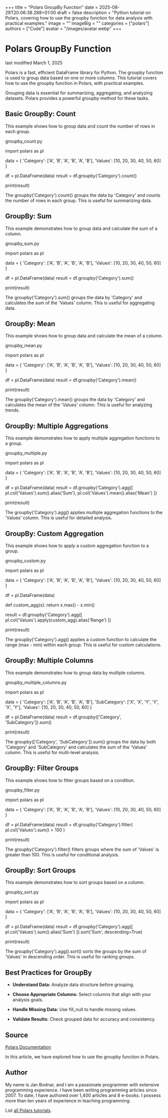 +++
title = "Polars GroupBy Function"
date = 2025-08-29T20:06:38.288+01:00
draft = false
description = "Python tutorial on Polars, covering how to use the groupby function for data analysis with practical examples."
image = ""
imageBig = ""
categories = ["polars"]
authors = ["Cude"]
avatar = "/images/avatar.webp"
+++

# Polars GroupBy Function

last modified March 1, 2025

Polars is a fast, efficient DataFrame library for Python. The groupby
function is used to group data based on one or more columns. This tutorial
covers how to use the groupby function in Polars, with practical
examples.

Grouping data is essential for summarizing, aggregating, and analyzing datasets.
Polars provides a powerful groupby method for these tasks.

## Basic GroupBy: Count

This example shows how to group data and count the number of rows in each group.

groupby_count.py
  

import polars as pl

data = {
    'Category': ['A', 'B', 'A', 'B', 'A', 'B'],
    'Values': [10, 20, 30, 40, 50, 60]
}

df = pl.DataFrame(data)
result = df.groupby('Category').count()

print(result)

The groupby('Category').count() groups the data by 'Category' and
counts the number of rows in each group. This is useful for summarizing data.

## GroupBy: Sum

This example demonstrates how to group data and calculate the sum of a column.

groupby_sum.py
  

import polars as pl

data = {
    'Category': ['A', 'B', 'A', 'B', 'A', 'B'],
    'Values': [10, 20, 30, 40, 50, 60]
}

df = pl.DataFrame(data)
result = df.groupby('Category').sum()

print(result)

The groupby('Category').sum() groups the data by 'Category' and
calculates the sum of the 'Values' column. This is useful for aggregating data.

## GroupBy: Mean

This example shows how to group data and calculate the mean of a column.

groupby_mean.py
  

import polars as pl

data = {
    'Category': ['A', 'B', 'A', 'B', 'A', 'B'],
    'Values': [10, 20, 30, 40, 50, 60]
}

df = pl.DataFrame(data)
result = df.groupby('Category').mean()

print(result)

The groupby('Category').mean() groups the data by 'Category' and
calculates the mean of the 'Values' column. This is useful for analyzing trends.

## GroupBy: Multiple Aggregations

This example demonstrates how to apply multiple aggregation functions to a group.

groupby_multiple.py
  

import polars as pl

data = {
    'Category': ['A', 'B', 'A', 'B', 'A', 'B'],
    'Values': [10, 20, 30, 40, 50, 60]
}

df = pl.DataFrame(data)
result = df.groupby('Category').agg([
    pl.col('Values').sum().alias('Sum'),
    pl.col('Values').mean().alias('Mean')
])

print(result)

The groupby('Category').agg() applies multiple aggregation functions
to the 'Values' column. This is useful for detailed analysis.

## GroupBy: Custom Aggregation

This example shows how to apply a custom aggregation function to a group.

groupby_custom.py
  

import polars as pl

data = {
    'Category': ['A', 'B', 'A', 'B', 'A', 'B'],
    'Values': [10, 20, 30, 40, 50, 60]
}

df = pl.DataFrame(data)

def custom_agg(x):
    return x.max() - x.min()

result = df.groupby('Category').agg([
    pl.col('Values').apply(custom_agg).alias('Range')
])

print(result)

The groupby('Category').agg() applies a custom function to calculate
the range (max - min) within each group. This is useful for custom calculations.

## GroupBy: Multiple Columns

This example demonstrates how to group data by multiple columns.

groupby_multiple_columns.py
  

import polars as pl

data = {
    'Category': ['A', 'B', 'A', 'B', 'A', 'B'],
    'SubCategory': ['X', 'X', 'Y', 'Y', 'X', 'Y'],
    'Values': [10, 20, 30, 40, 50, 60]
}

df = pl.DataFrame(data)
result = df.groupby(['Category', 'SubCategory']).sum()

print(result)

The groupby(['Category', 'SubCategory']).sum() groups the data by
both 'Category' and 'SubCategory' and calculates the sum of the 'Values' column.
This is useful for multi-level analysis.

## GroupBy: Filter Groups

This example shows how to filter groups based on a condition.

groupby_filter.py
  

import polars as pl

data = {
    'Category': ['A', 'B', 'A', 'B', 'A', 'B'],
    'Values': [10, 20, 30, 40, 50, 60]
}

df = pl.DataFrame(data)
result = df.groupby('Category').filter(
    pl.col('Values').sum() &gt; 100
)

print(result)

The groupby('Category').filter() filters groups where the sum of
'Values' is greater than 100. This is useful for conditional analysis.

## GroupBy: Sort Groups

This example demonstrates how to sort groups based on a column.

groupby_sort.py
  

import polars as pl

data = {
    'Category': ['A', 'B', 'A', 'B', 'A', 'B'],
    'Values': [10, 20, 30, 40, 50, 60]
}

df = pl.DataFrame(data)
result = df.groupby('Category').agg([
    pl.col('Values').sum().alias('Sum')
]).sort('Sum', descending=True)

print(result)

The groupby('Category').agg().sort() sorts the groups by the sum of
'Values' in descending order. This is useful for ranking groups.

## Best Practices for GroupBy

- **Understand Data:** Analyze data structure before grouping.

- **Choose Appropriate Columns:** Select columns that align with your analysis goals.

- **Handle Missing Data:** Use fill_null to handle missing values.

- **Validate Results:** Check grouped data for accuracy and consistency.

## Source

[Polars Documentation](https://docs.pola.rs/api/python/stable/reference/index.html)

In this article, we have explored how to use the groupby function in Polars.

## Author

My name is Jan Bodnar, and I am a passionate programmer with extensive
programming experience. I have been writing programming articles since 2007.
To date, I have authored over 1,400 articles and 8 e-books. I possess more
than ten years of experience in teaching programming.

List [all Polars tutorials](/all/#polars).